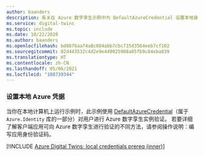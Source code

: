 ```yaml
---
author: baanders
description: 有关在 Azure 数字孪生示例中为 DefaultAzureCredential 设置本地身份验证的 include 文件 - 带简介
ms.service: digital-twins
ms.topic: include
ms.date: 10/22/2020
ms.author: baanders
ms.openlocfilehash: bd8676aaf4a8c084abb7cbc735d3564eeb7cf102
ms.sourcegitcommit: 02d443532c4d2e9e449025908a05fb9c84eba039
ms.translationtype: HT
ms.contentlocale: zh-CN
ms.lasthandoff: 05/06/2021
ms.locfileid: "108739344"
---
```

### <a name="set-up-local-azure-credentials"></a>设置本地 Azure 凭据

当你在本地计算机上运行示例时，此示例使用 [DefaultAzureCredential](/dotnet/api/azure.identity.defaultazurecredential)（属于 `Azure.Identity` 库的一部分）对用户进行 Azure 数字孪生实例验证。 若要详细了解客户端应用可向 Azure 数字孪生进行验证的不同方法，请参阅操作说明：编写应用身份验证码。

[!INCLUDE [Azure Digital Twins: local credentials prereq (inner)](digital-twins-local-credentials-inner.md)]